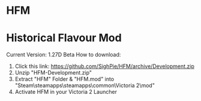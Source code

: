 # HFM
# Historical Flavour Mod
Current Version: 1.27D Beta
How to download:
1. Click this link: https://github.com/SighPie/HFM/archive/Development.zip
3. Unzip "HFM-Development.zip"
4. Extract "HFM" Folder & "HFM.mod" into "Steam\steamapps\steamapps\common\Victoria 2\mod"
5. Activate HFM in your Victoria 2 Launcher
